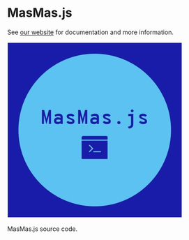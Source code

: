 # MasMas.js  

See [our website][website] for documentation and more information.  

![Logo](https://raw.githubusercontent.com/MasMas-js/masmas.js/master/MasMasJs.JPG)

MasMas.js source code.  

[website]: https://masmas-js.github.io/
